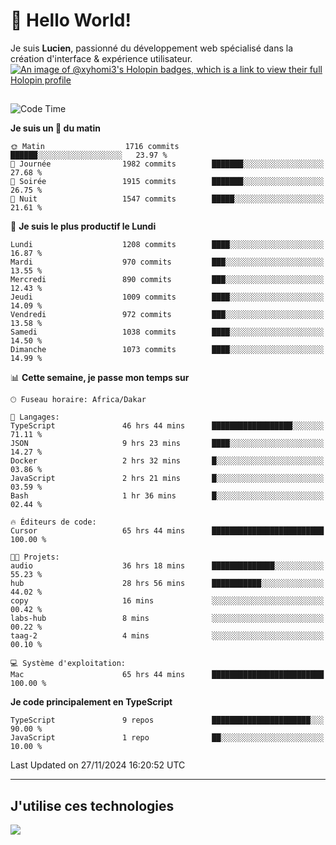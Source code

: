 # 👋 Hello World!

Je suis **Lucien**, passionné du développement web spécialisé dans la création d'interface & expérience utilisateur.
[![An image of @xyhomi3's Holopin badges, which is a link to view their full Holopin profile](https://holopin.me/xyhomi3)](https://holopin.io/@xyhomi3)

##

<!--START_SECTION:waka-->
![Code Time](http://img.shields.io/badge/Code%20Time-2%2C635%20hrs%2040%20mins-blue)

**Je suis un 🐤 du matin** 

```text
🌞 Matin                  1716 commits        ██████░░░░░░░░░░░░░░░░░░░   23.97 % 
🌆 Journée                1982 commits        ███████░░░░░░░░░░░░░░░░░░   27.68 % 
🌃 Soirée                 1915 commits        ███████░░░░░░░░░░░░░░░░░░   26.75 % 
🌙 Nuit                   1547 commits        █████░░░░░░░░░░░░░░░░░░░░   21.61 % 
```
📅 **Je suis le plus productif le Lundi** 

```text
Lundi                    1208 commits        ████░░░░░░░░░░░░░░░░░░░░░   16.87 % 
Mardi                    970 commits         ███░░░░░░░░░░░░░░░░░░░░░░   13.55 % 
Mercredi                 890 commits         ███░░░░░░░░░░░░░░░░░░░░░░   12.43 % 
Jeudi                    1009 commits        ████░░░░░░░░░░░░░░░░░░░░░   14.09 % 
Vendredi                 972 commits         ███░░░░░░░░░░░░░░░░░░░░░░   13.58 % 
Samedi                   1038 commits        ████░░░░░░░░░░░░░░░░░░░░░   14.50 % 
Dimanche                 1073 commits        ████░░░░░░░░░░░░░░░░░░░░░   14.99 % 
```


📊 **Cette semaine, je passe mon temps sur** 

```text
🕑︎ Fuseau horaire: Africa/Dakar

💬 Langages: 
TypeScript               46 hrs 44 mins      ██████████████████░░░░░░░   71.11 % 
JSON                     9 hrs 23 mins       ████░░░░░░░░░░░░░░░░░░░░░   14.27 % 
Docker                   2 hrs 32 mins       █░░░░░░░░░░░░░░░░░░░░░░░░   03.86 % 
JavaScript               2 hrs 21 mins       █░░░░░░░░░░░░░░░░░░░░░░░░   03.59 % 
Bash                     1 hr 36 mins        █░░░░░░░░░░░░░░░░░░░░░░░░   02.44 % 

🔥 Éditeurs de code: 
Cursor                   65 hrs 44 mins      █████████████████████████   100.00 % 

🐱‍💻 Projets: 
audio                    36 hrs 18 mins      ██████████████░░░░░░░░░░░   55.23 % 
hub                      28 hrs 56 mins      ███████████░░░░░░░░░░░░░░   44.02 % 
copy                     16 mins             ░░░░░░░░░░░░░░░░░░░░░░░░░   00.42 % 
labs-hub                 8 mins              ░░░░░░░░░░░░░░░░░░░░░░░░░   00.22 % 
taag-2                   4 mins              ░░░░░░░░░░░░░░░░░░░░░░░░░   00.10 % 

💻 Système d'exploitation: 
Mac                      65 hrs 44 mins      █████████████████████████   100.00 % 
```

**Je code principalement en TypeScript** 

```text
TypeScript               9 repos             ██████████████████████░░░   90.00 % 
JavaScript               1 repo              ██░░░░░░░░░░░░░░░░░░░░░░░   10.00 % 
```




 Last Updated on 27/11/2024 16:20:52 UTC
<!--END_SECTION:waka-->
---

## J'utilise ces technologies

<p align="left">
  <a href="https://skillicons.dev">
    <img src="https://skillicons.dev/icons?i=ts,js,md,scss,tailwind,react,docker,express,astro,vite,nextjs,vercel,figma,ableton" />
  </a>
</p>

